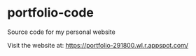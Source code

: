 # portfolio-code
Source code for my personal website


Visit the website at:
https://portfolio-291800.wl.r.appspot.com/
